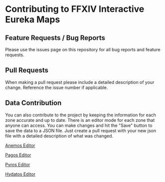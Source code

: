 # Contributing to FFXIV Interactive Eureka Maps
## Feature Requests / Bug Reports

Please use the issues page on this repository for all bug reports and feature requests.

## Pull Requests

When making a pull request please include a detailed description of your change. Reference the issue number if applicable.

## Data Contribution

You can also contribute to the project by keeping the information for each zone accurate and up to date. There is an editor mode for each zone that anyone can access.
You can make changes and hit the "Save" button to save the data to a JSON file. Just create a pull request with your new json file with a detailed description of what was changed.

[Anemos Editor](https://www.ffxiv-interactive-eureka-maps.com/#/anemos/editor)

[Pagos Editor](https://www.ffxiv-interactive-eureka-maps.com/#/pagos/editor)

[Pyros Editor](https://www.ffxiv-interactive-eureka-maps.com/#/pyros/editor)

[Hydatos Editor](https://www.ffxiv-interactive-eureka-maps.com/#/hydatos/editor)